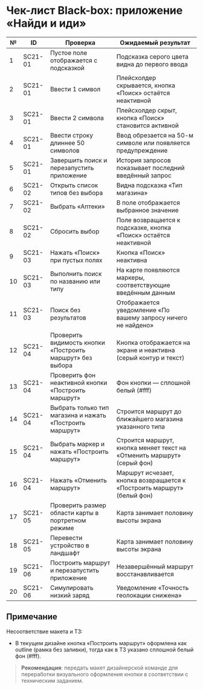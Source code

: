 # Чек-лист Black-box: приложение «Найди и иди»

| №  | ID      | Проверка                                                  | Ожидаемый результат                                                     |
|----|---------|-----------------------------------------------------------|-------------------------------------------------------------------------|
| 1  | SC21-01 | Пустое поле отображается с подсказкой                     | Подсказка серого цвета видна до первого ввода                           |
| 2  | SC21-01 | Ввести 1 символ                                           | Плейсхолдер скрывается, кнопка «Поиск» остаётся неактивной              |
| 3  | SC21-01 | Ввести 2 символа                                          | Плейсхолдер скрыт, кнопка «Поиск» становится активной                   |
| 4  | SC21-01 | Ввести строку длиннее 50 символов                         | Ввод обрезается на 50-м символе или появляется предупреждение           |
| 5  | SC21-01 | Завершить поиск и перезапустить приложение                | История запросов показывает последний введённый запрос                  |
| 6  | SC21-02 | Открыть список типов без выбора                           | Видна подсказка «Тип магазина»                                          |
| 7  | SC21-02 | Выбрать «Аптеки»                                          | В поле отображается выбранное значение                                  |
| 8  | SC21-02 | Сбросить выбор                                            | Поле возвращается к подсказке, кнопка «Поиск» остаётся неактивной       |
| 9  | SC21-03 | Нажать «Поиск» при пустых полях                           | Кнопка «Поиск» неактивна                                                |
| 10 | SC21-03 | Выполнить поиск по названию или типу                      | На карте появляются маркеры, соответствующие введённым данным           |
| 11 | SC21-03 | Поиск без результатов                                     | Отображается уведомление «По вашему запросу ничего не найдено»          |
| 12 | SC21-04 | Проверить видимость кнопки «Построить маршрут» без выбора | Кнопка отображается на экране и неактивна (серый контур и текст)        |
| 13 | SC21-04 | Проверить фон неактивной кнопки «Построить маршрут»       | Фон кнопки — сплошной белый (#fff)                                      |
| 14 | SC21-04 | Выбрать только тип магазина и нажать «Построить маршрут»  | Строится маршрут до ближайшего магазина указанного типа                 |
| 15 | SC21-04 | Выбрать маркер и нажать «Построить маршрут»               | Строится маршрут, кнопка меняет текст на «Отменить маршрут» (серый фон) |
| 16 | SC21-04 | Нажать «Отменить маршрут»                                 | Маршрут исчезает, кнопка возвращается к «Построить маршрут» (белый фон) |
| 17 | SC21-05 | Проверить размер области карты в портретном режиме        | Карта занимает половину высоты экрана                                   |
| 18 | SC21-05 | Перевести устройство в ландшафт                           | Карта занимает половину высоты экрана                                   |
| 19 | SC21-06 | Построить маршрут и перезапустить приложение              | Незавершённый маршрут восстанавливается                                 |
| 20 | SC21-06 | Симулировать низкий заряд                                 | Уведомление «Точность геолокации снижена»                               |

## Примечание

Несоответствие макета и ТЗ:

* В текущем дизайне кнопка «Построить маршрут» оформлена как outline (рамка без заливки), тогда как в ТЗ указано сплошной белый фон (#fff).

> **Рекомендация**: передать макет дизайнерской команде для переработки визуального оформления кнопки в соответствии с техническим заданием.